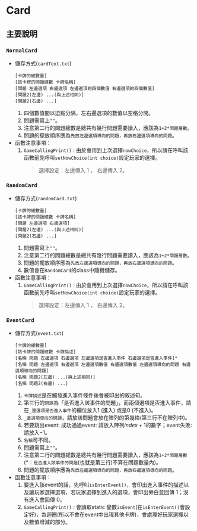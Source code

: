 # Card
## 主要說明
### ` NormalCard `
- 儲存方式(`cardText.txt`)
    ```
    [卡牌的總數量]
    [該卡牌的問題總數 卡牌名稱]
    [問題 左邊選項 右邊選項 左邊選項的四個數值 右邊選項的四個數值]
    [問題2(左邊) ...(與上述相同)]
    [問題2(右邊) ...]
    ```
    1. 四個數值間以逗點分隔，左右邊選項的數值以空格分開。  
    2. 問題需寫上`""`。
    3. 注意第二行的問題總數是總共有幾行問題需要讀入，應該為`1+2*問題層數`。  
    4. 問題的擺放順序應為`先放左邊選項導向的問題，再放右邊選項導向的問題`。
- 函數注意事項：
  1. `GameCallingPrint()` : 由於會用到上次選擇`nowChoice`，所以請在呼叫該函數前先呼叫`setNowChoice(int choice)`設定玩家的選擇。  
      > 選擇設定：左邊傳入 $1$ ， 右邊傳入 $2$。
### `RandomCard`
- 儲存方式(`randomCard.txt`)
    ```
    [卡牌的總數量]
    [該卡牌的問題總數 卡牌名稱]
    [問題 左邊選項 右邊選項]
    [問題2(左邊) ...(與上述相同)]
    [問題2(右邊) ...]
    ```
    1. 問題需寫上`""`。
    2. 注意第二行的問題總數是總共有幾行問題需要讀入，應該為`1+2*問題層數`。  
    3. 問題的擺放順序應為`先放左邊選項導向的問題，再放右邊選項導向的問題`。
    4. 數值會在`RandomCard`的class中隨機儲存。
- 函數注意事項：
  1. `GameCallingPrint()` : 由於會用到上次選擇`nowChoice`，所以請在呼叫該函數前先呼叫`setNowChoice(int choice)`設定玩家的選擇。  
      > 選擇設定：左邊傳入 $1$ ， 右邊傳入 $2$。
### `EventCard`
- 儲存方式(`event.txt`)
    ```
    [卡牌的總數量]
    [該卡牌的問題總數 卡牌描述]
    [名稱 問題 左邊選項 右邊選項 左邊選項是否進入事件 右邊選項是否進入事件]*
    [名稱 問題 左邊選項 右邊選項 左邊選項數值 右邊選項數值 左邊選項導向的問題 右邊選項導向的問題]
    [名稱 問題2(左邊) ...(與上述相同)]
    [名稱 問題2(右邊) ...]
    ```
    1. `卡牌描述`是在觸發進入事件條件後會被印出的敘述句。
    2. 第三行的`問題`為「是否進入該事件的問題」，而兩個選項是否進入事件，請在`_邊選項是否進入事件`的欄位放入$1$ (進入) 或是$0$ (不進入)。
    3. `_邊選項導向的問題`，請放該問題會放在陣列的第幾格(第三行不在陣列中)。
    4. 若要跳出event: 成功通過event: 請放入陣列$index+1$的數字；event失敗: 請放入$-1$。
    5. `名稱`可不同。
    6. 問題需寫上`""`。
    7. 注意第二行的問題總數是總共有幾行問題需要讀入，應該為`1+2*問題層數` (*：`是否進入該事件的問題`(也就是第三行)不算在問題數量內)。  
    8. 問題的擺放順序應為`先放左邊選項導向的問題，再放右邊選項導向的問題`。
- 函數注意事項：
  1. 要進入該event的話，先呼叫`isEnterEvent()`，會印出進入事件的描述以及讓玩家選擇選項，若玩家選擇到進入的選項，會印出旁白並回傳 $1$；沒有進入會回傳 $0$。
  2. `GameCallingPrint()` : 會讀取static 變數`isEvent`(在`isEnterEvent()`會設定好)，為迴圈(所以不會在event中出現其他卡牌)，會處理好玩家選擇以及數值增減的部分。
